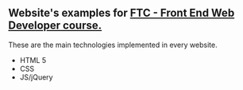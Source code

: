 ## Website's examples for [FTC - Front End Web Developer course.](https://finglastrainingcentre.ie/day-courses/web-design-with-adobe-dreamweaver/) 

These are the main technologies implemented in every website.
- HTML 5
- CSS
- JS/jQuery 
